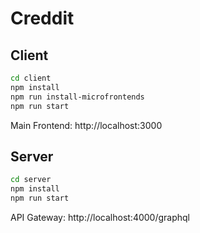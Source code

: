 # Creddit

## Client

```sh
cd client
npm install
npm run install-microfrontends
npm run start
```

Main Frontend: http://localhost:3000

## Server

```sh
cd server
npm install
npm run start
```

API Gateway: http://localhost:4000/graphql

